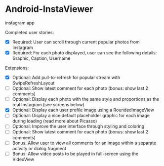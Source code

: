 # Android-InstaViewer
instagram app

Completed user stories:

* [x] Required: User can scroll through current popular photos from Instagram
* [x] Required: For each photo displayed, user can see the following details: Graphic, Caption, Username

Extensions:
* [x] Optional: Add pull-to-refresh for popular stream with SwipeRefreshLayout
* [ ] Optional: Show latest comment for each photo (bonus: show last 2 comments)
* [ ] Optional: Display each photo with the same style and proportions as the real Instagram (see screens below)
* [x] Optional: Display each user profile image using a RoundedImageView
* [ ] Optional: Display a nice default placeholder graphic for each image during loading (read more about Picasso)
* [ ] Optional: Improve the user interface through styling and coloring
* [ ] Optional: Show latest comment for each photo (bonus: show last 2 comments)
* [ ] Bonus: Allow user to view all comments for an image within a separate activity or dialog fragment
* [ ] Bonus: Allow video posts to be played in full-screen using the VideoView
